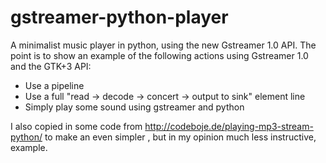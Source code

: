 gstreamer-python-player
=======================

A minimalist music player in python, using the new Gstreamer 1.0 API. 
The point is to show an example of the following actions using Gstreamer 1.0 and the GTK+3 API:
* Use a pipeline
* Use a full "read -> decode -> concert -> output to sink" element line
* Simply play some sound using gstreamer and python

I also copied in some code from http://codeboje.de/playing-mp3-stream-python/ to make an even simpler , but in my opinion much less instructive, example.


